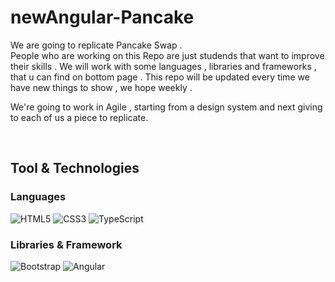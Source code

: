# newAngular-Pancake

We are going to replicate Pancake Swap .  
People who are working on this Repo are just studends that want to improve their skills .
We will work with some languages , libraries and frameworks , that u can find on bottom page .
This repo will be updated every time we have new things to show , we hope weekly .

We're going to work in Agile , starting from a design system and next giving to each of us a piece to replicate. 

&nbsp;  

## Tool & Technologies
### Languages
![HTML5](https://img.shields.io/badge/HTML5-E34F26?style=for-the-badge&logo=html5&logoColor=white)
![CSS3](https://img.shields.io/badge/CSS3-1572B6?style=for-the-badge&logo=css3&logoColor=white)
![TypeScript](https://img.shields.io/badge/TypeScript-3178c6?style=for-the-badge&logo=typescript&logoColor=white)
&nbsp;  

### Libraries & Framework
![Bootstrap](https://img.shields.io/badge/Bootstrap-563D7C?style=for-the-badge&logo=bootstrap&logoColor=white)
![Angular](https://img.shields.io/badge/Angular-DD0031?style=for-the-badge&logo=angular&logoColor=white)
&nbsp;
